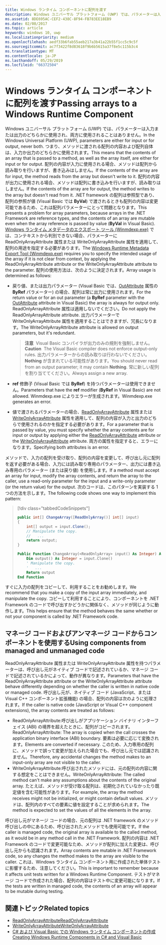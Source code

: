 ```yaml
---
title: Windows ランタイム コンポーネントに配列を渡す
description: Windows ユニバーサル プラットフォーム (UWP) では、パラメーターは入力または出力のどちらかに使用され、両方に使用されることはありません。 つまり、メソッドに渡される配列の内容および配列自体は、入力か出力のどちらかに使用されます。
ms.assetid: 8DE695AC-CEF2-438C-8F94-FB783EE18EB9
ms.date: 02/08/2017
ms.topic: article
keywords: windows 10, uwp
ms.localizationpriority: medium
ms.openlocfilehash: aedf33b6fab55aeb217a3b41a22b55f1cc5c9c5f
ms.sourcegitcommit: ac7f3422f8d83618f9b6b5615a37f8e5c115b3c4
ms.translationtype: MT
ms.contentlocale: ja-JP
ms.lasthandoff: 05/29/2019
ms.locfileid: "66372504"
---
```

# <a name="passing-arrays-to-a-windows-runtime-component"></a><span data-ttu-id="7561b-105">Windows ランタイム コンポーネントに配列を渡す</span><span class="sxs-lookup"><span data-stu-id="7561b-105">Passing arrays to a Windows Runtime Component</span></span>




<span data-ttu-id="7561b-106">Windows ユニバーサル プラットフォーム (UWP) では、パラメーターは入力または出力のどちらかに使用され、両方に使用されることはありません。</span><span class="sxs-lookup"><span data-stu-id="7561b-106">In the Windows Universal Platform (UWP), parameters are either for input or for output, never both.</span></span> <span data-ttu-id="7561b-107">つまり、メソッドに渡される配列の内容および配列自体は、入力か出力のどちらかに使用されます。</span><span class="sxs-lookup"><span data-stu-id="7561b-107">This means that the contents of an array that is passed to a method, as well as the array itself, are either for input or for output.</span></span> <span data-ttu-id="7561b-108">配列の内容が入力に使用される場合、メソッドは配列から読み取りを行いますが、書き込みはしません。</span><span class="sxs-lookup"><span data-stu-id="7561b-108">If the contents of the array are for input, the method reads from the array but doesn't write to it.</span></span> <span data-ttu-id="7561b-109">配列の内容が出力に使用される場合、メソッドは配列に書き込みを行いますが、読み取りはしません。</span><span class="sxs-lookup"><span data-stu-id="7561b-109">If the contents of the array are for output, the method writes to the array but doesn't read from it.</span></span> <span data-ttu-id="7561b-110">.NET framework の配列は参照型であり、配列の参照が値 (Visual Basic では **ByVal**) で渡されるときも配列の内容は変更可能であるため、これは配列パラメーターにとって問題となります。</span><span class="sxs-lookup"><span data-stu-id="7561b-110">This presents a problem for array parameters, because arrays in the .NET Framework are reference types, and the contents of an array are mutable even when the array reference is passed by value (**ByVal** in Visual Basic).</span></span> <span data-ttu-id="7561b-111">[Windows ランタイム メタデータのエクスポート ツール (Winmdexp.exe)](https://docs.microsoft.com/dotnet/framework/tools/winmdexp-exe-windows-runtime-metadata-export-tool) では、コンテキストから判別できない場合、パラメーターに ReadOnlyArrayAttribute 属性または WriteOnlyArrayAttribute 属性を適用して、配列の用途を指定する必要があります。</span><span class="sxs-lookup"><span data-stu-id="7561b-111">The [Windows Runtime Metadata Export Tool (Winmdexp.exe)](https://docs.microsoft.com/dotnet/framework/tools/winmdexp-exe-windows-runtime-metadata-export-tool) requires you to specify the intended usage of the array if it is not clear from context, by applying the ReadOnlyArrayAttribute attribute or the WriteOnlyArrayAttribute attribute to the parameter.</span></span> <span data-ttu-id="7561b-112">配列の使用方法は、次のように決定されます。</span><span class="sxs-lookup"><span data-stu-id="7561b-112">Array usage is determined as follows:</span></span>

-   <span data-ttu-id="7561b-113">戻り値、または出力パラメーター (Visual Basic では、[OutAttribute](https://docs.microsoft.com/dotnet/api/system.runtime.interopservices.outattribute?redirectedfrom=MSDN) 属性の **ByRef** パラメーター) の場合、配列は常に出力に使用されます。</span><span class="sxs-lookup"><span data-stu-id="7561b-113">For the return value or for an out parameter (a **ByRef** parameter with the [OutAttribute](https://docs.microsoft.com/dotnet/api/system.runtime.interopservices.outattribute?redirectedfrom=MSDN) attribute in Visual Basic) the array is always for output only.</span></span> <span data-ttu-id="7561b-114">ReadOnlyArrayAttribute 属性は適用しないでください。</span><span class="sxs-lookup"><span data-stu-id="7561b-114">Do not apply the ReadOnlyArrayAttribute attribute.</span></span> <span data-ttu-id="7561b-115">出力パラメーターで WriteOnlyArrayAttribute 属性を適用することはできますが、冗長になります。</span><span class="sxs-lookup"><span data-stu-id="7561b-115">The WriteOnlyArrayAttribute attribute is allowed on output parameters, but it's redundant.</span></span>

    > <span data-ttu-id="7561b-116">**注意**  Visual Basic コンパイラが出力のみの規則を強制しません。</span><span class="sxs-lookup"><span data-stu-id="7561b-116">**Caution**  The Visual Basic compiler does not enforce output-only rules.</span></span> <span data-ttu-id="7561b-117">出力パラメーターからの読み取りは行わないでください。**Nothing** が含まれている可能性があります。</span><span class="sxs-lookup"><span data-stu-id="7561b-117">You should never read from an output parameter; it may contain **Nothing**.</span></span> <span data-ttu-id="7561b-118">常に新しい配列を割り当ててください。</span><span class="sxs-lookup"><span data-stu-id="7561b-118">Always assign a new array.</span></span>
 
-   <span data-ttu-id="7561b-119">**ref** 修飾子 (Visual Basic では **ByRef**) を持つパラメーターは使用できません。</span><span class="sxs-lookup"><span data-stu-id="7561b-119">Parameters that have the **ref** modifier (**ByRef** in Visual Basic) are not allowed.</span></span> <span data-ttu-id="7561b-120">Winmdexp.exe によりエラーが生成されます。</span><span class="sxs-lookup"><span data-stu-id="7561b-120">Winmdexp.exe generates an error.</span></span>
-   <span data-ttu-id="7561b-121">値で渡されるパラメーターの場合、[ReadOnlyArrayAttribute](https://docs.microsoft.com/dotnet/api/system.runtime.interopservices.windowsruntime.readonlyarrayattribute?redirectedfrom=MSDN) 属性または [WriteOnlyArrayAttribute](https://docs.microsoft.com/dotnet/api/system.runtime.interopservices.windowsruntime.writeonlyarrayattribute?redirectedfrom=MSDN) 属性を適用して、配列の内容が入力と出力のどちらで使用されるのかを指定する必要があります。</span><span class="sxs-lookup"><span data-stu-id="7561b-121">For a parameter that is passed by value, you must specify whether the array contents are for input or output by applying either the [ReadOnlyArrayAttribute](https://docs.microsoft.com/dotnet/api/system.runtime.interopservices.windowsruntime.readonlyarrayattribute?redirectedfrom=MSDN) attribute or the [WriteOnlyArrayAttribute](https://docs.microsoft.com/dotnet/api/system.runtime.interopservices.windowsruntime.writeonlyarrayattribute?redirectedfrom=MSDN) attribute.</span></span> <span data-ttu-id="7561b-122">両方の属性を指定すると、エラーになります。</span><span class="sxs-lookup"><span data-stu-id="7561b-122">Specifying both attributes is an error.</span></span>

<span data-ttu-id="7561b-123">メソッドで、入力の配列を受け取り、配列の内容を変更して、呼び出し元に配列を返す必要がある場合、入力には読み取り専用のパラメーター、出力には書き込み専用のパラメーター (または戻り値) を使用します。</span><span class="sxs-lookup"><span data-stu-id="7561b-123">If a method must accept an array for input, modify the array contents, and return the array to the caller, use a read-only parameter for the input and a write-only parameter (or the return value) for the output.</span></span> <span data-ttu-id="7561b-124">次のコードは、このパターンを実装する 1 つの方法を示します。</span><span class="sxs-lookup"><span data-stu-id="7561b-124">The following code shows one way to implement this pattern:</span></span>

> [!div class="tabbedCodeSnippets"]
> ```csharp
> public int[] ChangeArray([ReadOnlyArray()] int[] input)
> {
>     int[] output = input.Clone();
>     // Manipulate the copy.
>     //   ...
>     return output;
> }
> ```
> ```vb
> Public Function ChangeArray(<ReadOnlyArray> input() As Integer) As Integer()
>     Dim output() As Integer = input.Clone()
>     ' Manipulate the copy.
>     '   ...
>     Return output
> End Function
> ```

<span data-ttu-id="7561b-125">すぐに入力の配列をコピーして、利用することをお勧めします。</span><span class="sxs-lookup"><span data-stu-id="7561b-125">We recommend that you make a copy of the input array immediately, and manipulate the copy.</span></span> <span data-ttu-id="7561b-126">コピーして利用することにより、コンポーネントを .NET Framework のコードで呼び出すかどうかに関係なく、メソッドが同じように動作します。</span><span class="sxs-lookup"><span data-stu-id="7561b-126">This helps ensure that the method behaves the same whether or not your component is called by .NET Framework code.</span></span>

## <a name="using-components-from-managed-and-unmanaged-code"></a><span data-ttu-id="7561b-127">マネージ コードおよびアンマネージ コードからコンポーネントを使用する</span><span class="sxs-lookup"><span data-stu-id="7561b-127">Using components from managed and unmanaged code</span></span>


<span data-ttu-id="7561b-128">ReadOnlyArrayAttribute 属性または WriteOnlyArrayAttribute 属性を持つパラメーターは、呼び出し元がネイティブ コードで記述されているか、マネージ コードで記述されているかによって、動作が異なります。</span><span class="sxs-lookup"><span data-stu-id="7561b-128">Parameters that have the ReadOnlyArrayAttribute attribute or the WriteOnlyArrayAttribute attribute behave differently depending on whether the caller is written in native code or managed code.</span></span> <span data-ttu-id="7561b-129">呼び出し元が、ネイティブ コード (JavaScript、または Visual C++ コンポーネント拡張機能) の場合、配列の内容は次のように処理されます。</span><span class="sxs-lookup"><span data-stu-id="7561b-129">If the caller is native code (JavaScript or Visual C++ component extensions), the array contents are treated as follows:</span></span>

-   <span data-ttu-id="7561b-130">ReadOnlyArrayAttribute:呼び出しがアプリケーション バイナリ インターフェイス (ABI) の境界を超えたときに、配列がコピーされます。</span><span class="sxs-lookup"><span data-stu-id="7561b-130">ReadOnlyArrayAttribute: The array is copied when the call crosses the application binary interface (ABI) boundary.</span></span> <span data-ttu-id="7561b-131">要素は必要に応じて変換されます。</span><span class="sxs-lookup"><span data-stu-id="7561b-131">Elements are converted if necessary.</span></span> <span data-ttu-id="7561b-132">このため、入力専用の配列に、メソッドで誤って変更が加えられた場合でも、呼び出し元では認識されません。</span><span class="sxs-lookup"><span data-stu-id="7561b-132">Therefore, any accidental changes the method makes to an input-only array are not visible to the caller.</span></span>
-   <span data-ttu-id="7561b-133">WriteOnlyArrayAttribute:呼び出されたメソッドには、元の配列の内容に関する想定をことはできません。</span><span class="sxs-lookup"><span data-stu-id="7561b-133">WriteOnlyArrayAttribute: The called method can't make any assumptions about the contents of the original array.</span></span> <span data-ttu-id="7561b-134">たとえば、メソッドが受け取る配列は、初期化されていなかったり既定値を含む可能性があります。</span><span class="sxs-lookup"><span data-stu-id="7561b-134">For example, the array the method receives might not be initialized, or might contain default values.</span></span> <span data-ttu-id="7561b-135">メソッドは、配列内のすべての要素に値を設定することが求められます。</span><span class="sxs-lookup"><span data-stu-id="7561b-135">The method is expected to set the values of all the elements in the array.</span></span>

<span data-ttu-id="7561b-136">呼び出し元がマネージ コードの場合、元の配列は .NET framework のメソッド呼び出しの中にあるため、呼び出されたメソッドでも使用可能です。</span><span class="sxs-lookup"><span data-stu-id="7561b-136">If the caller is managed code, the original array is available to the called method, as it would be in any method call in the .NET Framework.</span></span> <span data-ttu-id="7561b-137">配列の内容は .NET Framework のコードで変更可能なため、メソッドが配列に加えた変更は、呼び出し元からも認識されます。</span><span class="sxs-lookup"><span data-stu-id="7561b-137">Array contents are mutable in .NET Framework code, so any changes the method makes to the array are visible to the caller.</span></span> <span data-ttu-id="7561b-138">これは、Windows ランタイム コンポーネント用に作成された単体テストに影響するため、注意してください。</span><span class="sxs-lookup"><span data-stu-id="7561b-138">This is important to remember because it affects unit tests written for a Windows Runtime Component.</span></span> <span data-ttu-id="7561b-139">テストがマネージ コードで作成された場合、配列の内容はテスト中に変更可能になります。</span><span class="sxs-lookup"><span data-stu-id="7561b-139">If the tests are written in managed code, the contents of an array will appear to be mutable during testing.</span></span>

## <a name="related-topics"></a><span data-ttu-id="7561b-140">関連トピック</span><span class="sxs-lookup"><span data-stu-id="7561b-140">Related topics</span></span>

* [<span data-ttu-id="7561b-141">ReadOnlyArrayAttribute</span><span class="sxs-lookup"><span data-stu-id="7561b-141">ReadOnlyArrayAttribute</span></span>](https://docs.microsoft.com/dotnet/api/system.runtime.interopservices.windowsruntime.readonlyarrayattribute?redirectedfrom=MSDN)
* [<span data-ttu-id="7561b-142">WriteOnlyArrayAttribute</span><span class="sxs-lookup"><span data-stu-id="7561b-142">WriteOnlyArrayAttribute</span></span>](https://docs.microsoft.com/dotnet/api/system.runtime.interopservices.windowsruntime.writeonlyarrayattribute?redirectedfrom=MSDN)
* [<span data-ttu-id="7561b-143">C# および Visual Basic での Windows ランタイム コンポーネントの作成</span><span class="sxs-lookup"><span data-stu-id="7561b-143">Creating Windows Runtime Components in C# and Visual Basic</span></span>](creating-windows-runtime-components-in-csharp-and-visual-basic.md)
